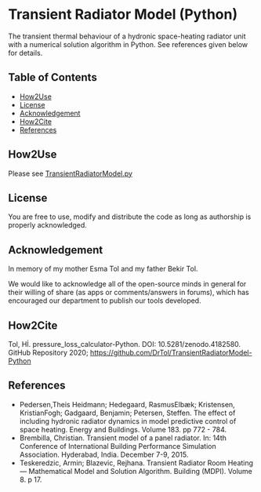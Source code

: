 # Transient Radiator Model (Python)
The transient thermal behaviour of a hydronic space-heating radiator unit with a numerical solution algorithm in Python. See references given below for details. 

## Table of Contents
- [How2Use](README.md#how2use)
- [License](README.md#License)
- [Acknowledgement](README.md#Acknowledgement)
- [How2Cite](README.md#How2Cite)
- [References](README.md#References)

## How2Use
Please see [TransientRadiatorModel.py](https://github.com/DrTol/TransientRadiatorModel-Python/blob/main/TransientRadiatorModel.py)

## License
You are free to use, modify and distribute the code as long as authorship is properly acknowledged.

## Acknowledgement
In memory of my mother Esma Tol and my father Bekir Tol.

We would like to acknowledge all of the open-source minds in general for their willing of share (as apps or comments/answers in forums), which has encouraged our department to publish our tools developed.

## How2Cite
Tol, Hİ. pressure_loss_calculator-Python. DOI: 10.5281/zenodo.4182580. GitHub Repository 2020; https://github.com/DrTol/TransientRadiatorModel-Python

## References
- Pedersen,Theis Heidmann; Hedegaard, RasmusElbæk; Kristensen, KristianFogh; Gadgaard, Benjamin; Petersen, Steffen. The effect of including hydronic radiator dynamics in model predictive control of space heating. Energy and Buildings. Volume 183. pp 772 - 784.
- Brembilla, Christian. Transient model of a panel radiator. In: 14th Conference of International Building Performance Simulation Association. Hyderabad, India. December 7-9, 2015.
- Teskeredzic, Armin; Blazevic, Rejhana. Transient Radiator Room Heating — Mathematical Model and Solution Algorithm. Building (MDPI). Volume 8. p 17.
